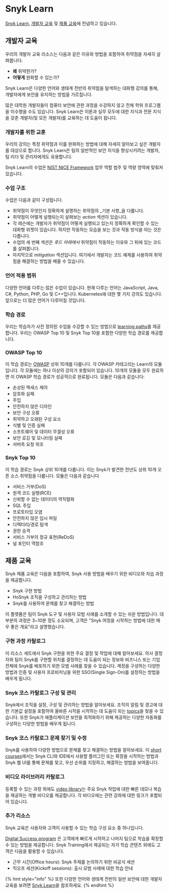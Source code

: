 # Snyk Learn

[Snyk Learn](https://learn.snyk.io), [개발자 교육](snyk-learn.md#undefined) 및 [제품 교육](snyk-learn.md#undefined-5)에  전념하고 있습니다.

## 개발자 교육

우리의 개발자 교육 리소스는 다음과 같은 이유와 방법을 포함하여 취약점을 자세히 살펴봅니다.

* **왜** 취약한가?
* **어떻게** 완화할 수 있는가?

Snyk Learn은 다양한 언어와 생태계 전반의 취약점을 탐색하는 대화형 강의를 통해, 개발자에게 보안을 유지하는 방법을 가르칩니다.

많은 대학원 개발자들이 컴퓨터 보안에 관한 과정을 수강하지 않고 전체 학위 프로그램을 이수했을 수도 있습니다. Snyk Learn은 이론과 실무 모두에 대한 지식과 전문 지식을 갖춘 개발자(및 모든 개발자)를 교육하는 데 도움이 됩니다.

### 개발자를 위한 교훈

우리의 강의는 특정 취약점과 이를 완화하는 방법에 대해 자세히 알아보고 싶은 개발자를 대상으로 합니다. Snyk Learn은 팀의 일반적인 보안 지식을 향상시키려는 개발자, 팀 리더 및 관리자에게도 유용합니다.

&#x20;Snyk Learn의 수업은 [NIST NICE Framework](https://www.nist.gov/itl/applied-cybersecurity/nice) 업무 역할 범주 및 역량 영역에 맞춰져 있습니다.&#x20;

### 수업 구조

수업은 다음과 같이 구성됩니다.

* 취약점이 무엇인지 정확하게 설명하는 취약점의 _기본 사항_을 다룹니다.
* 취약점이 어떻게 실행되는지 살펴보는 _action_ 섹션이 있습니다.
* 각 레슨에는 개발자가 취약점이 어떻게 실행되고 있는지 정확하게 확인할 수 있는 대화형 위젯이 있습니다. 하지만 작동하는 모습을 보는 것과 작동 방식을 아는 것은 다릅니다.
* 수업의 세 번째 섹션은 _후드 아래에서_ 취약점이 작동하는 이유와 그 뒤에 있는 코드를 살펴봅니다.
* 마지막으로 _mitigation_ 섹션입니다. 여기에서 개발자는 코드 예제를 사용하여 취약점을 해결하는 방법을 배울 수 있습니다.

### 언어 적용 범위

다양한 언어를 다루는 많은 수업이 있습니다. 현재 다루는 언어는 JavaScript, Java, C#, Python, PHP, Go 및 C++입니다. Kubernetes에 대한 몇 가지 강의도 있습니다. 앞으로는 더 많은 언어가 다루어질 것입니다.

### 학습 경로

우리는 학습자가 사전 정의된 수업을 수강할 수 있는 방법으로 [learning paths](https://learn.snyk.io/learning-paths/)를 제공합니다. 우리는 OWASP Top 10 및 Snyk Top 10을 포함한 다양한 학습 경로를 제공합니다.

### OWASP Top 10

이 학습 경로는 [OWASP](https://owasp.org/) 상위 10개를 다룹니다. 각 OWASP 카테고리는 Learn의 모듈입니다. 각 모듈에는 하나 이상의 강의가 포함되어 있습니다. 10개의 모듈을 모두 완료하면 이 OWASP 학습 경로가 성공적으로 완료됩니다. 모듈은 다음과 같습니다:

* 손상된 액세스 제어
* 암호화 실패
* 주입
* 안전하지 않은 디자인
* 보안 구성 오류
* 취약하고 오래된 구성 요소
* 식별 및 인증 실패
* 소프트웨어 및 데이터 무결성 오류
* 보안 로깅 및 모니터링 실패
* 서버측 요청 위조

### Snyk Top 10

이 학습 경로는 Snyk 상위 10개를 다룹니다. 이는 Snyk가 발견한 전년도 상위 10개 오픈 소스 취약점을 다룹니다. 모듈은 다음과 같습니다

* 서비스 거부(DoS)
* 원격 코드 실행(RCE)
* 신뢰할 수 없는 데이터의 역직렬화
* SQL 주입
* 프로토타입 오염
* 안전하지 않은 임시 파일
* 디렉터리/경로 탐색
* 권한 승격
* 서비스 거부의 정규 표현(ReDoS)
* 널 포인터 역참조

## 제품 교육

Snyk 제품 교육은 다음을 포함하여, Snyk 사용 방법을 배우기 위한 비디오와 자습 과정을 제공합니다.

* Snyk 구현 방법
* HoSnyk 조직을 구성하고 관리하는 방법
* Snyk를 사용하여 문제를 찾고 해결하는 방법

이 플랫폼은 팀이 Snyk 도구 및 사용자 모범 사례를 소개할 수 있는 쉬운 방법입니다. 대부분의 과정은 3\~10분 정도 소요되며, 고객은 "Snyk 여정을 시작하는 방법에 대한 매우 좋은 개요"라고 설명했습니다.

### 구현 과정 카탈로그

이 리소스 세트에서 Snyk 구현을 위한 주요 결정 및 작업에 대해 알아보세요. 의사 결정자와 팀이 Snyk를 구현할 위치를 결정하는 데 도움이 되는 정보와 비즈니스 또는 기업 전체에 Snyk를 배포하기 위한 모범 사례를 찾을 수 있습니다. 계정을 구성하는 다양한 방법과 인증 및 사용자 프로비저닝을 위한 SSO(Single Sign-On)를 설정하는 방법을 배우게 됩니다.

### Snyk 코스 카탈로그 구성 및 관리

Snyk에서 조직을 설정, 구성 및 관리하는 방법을 알아보세요. 조직의 알림 및 경고에 대한 기본값 설정을 포함하여 올바른 시작을 시작하는 데 도움이 되는 [topics](https://learn.snyk.io/catalog/product-training/?type=product-training\&format=learning\_path)을 찾을 수 있습니다. 또한 Snyk가 애플리케이션 보안을 최적화하기 위해 제공하는 다양한 자동화를 구성하는 다양한 방법을 배우게 됩니다.

### Snyk 코스 카탈로그 문제 찾기 및 수정

Snyk를 사용하여 다양한 방법으로 문제를 찾고 해결하는 방법을 알아보세요. 이 [short courses](https://learn.snyk.io/catalog/product-training/?type=product-training\&format=learning\_path)에서는 Snyk CLI와 IDE에서 사용할 플러그인 또는 확장을 시작하는 방법과 Snyk 웹 UI를 통해 문제를 찾고, 우선 순위를 지정하고, 해결하는 방법을 보여줍니다.

### 비디오 라이브러리 카탈로그

등록할 수 있는 과정 외에도 [video library](https://learn.snyk.io/catalog/product-training/?type=product-training)는 주요 Snyk 작업에 대한 빠른 데모나 복습을 제공하는 개별 비디오를 제공합니다. 각 비디오에는 관련 강좌에 대한 링크가 포함되어 있습니다.

### 추가 리소스

Snyk 교육은 사용자와 고객이 사용할 수 있는 학습 구성 요소 중 하나입니다.

[Digital Success program](https://snyk.io/digital-customer-success/) 은 고객에게 빠르게 시작하고 나머지 팀으로 학습을 확장할 수 있는 방법을 제공합니다. Snyk Training에서 제공되는 자가 학습 콘텐츠 외에도 고객은 다음을 활용할 수 있습니다.

* 근무 시간(Office hours): Snyk 주제를 논의하기 위한 비공식 세션
* 킥오프 세션(Kickoff sessions): 출시 모범 사례에 대한 학습 안내

{% hint style="info" %}
또한 다양한 언어와 생태계 전반의 일반 보안에 대한 개발자 교육을 보려면 [Snyk Learn](snyk-learn.md)을 참조하세요.
{% endhint %}
